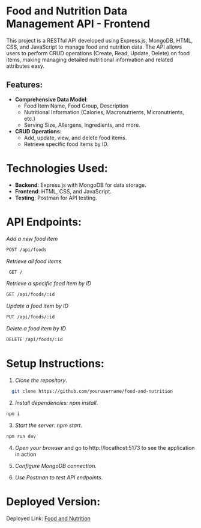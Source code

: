 # Food and Nutrition Data Management API - Frontend

This project is a RESTful API developed using Express.js, MongoDB, HTML, CSS, and JavaScript to manage food and nutrition data. The API allows users to perform CRUD operations (Create, Read, Update, Delete) on food items, making managing detailed nutritional information and related attributes easy.

##  Features:

- **Comprehensive Data Model**:
  - Food Item Name, Food Group, Description
  - Nutritional Information (Calories, Macronutrients, Micronutrients, etc.)
  - Serving Size, Allergens, Ingredients, and more.
- **CRUD Operations**:
  - Add, update, view, and delete food items.
  - Retrieve specific food items by ID.
# Technologies Used:
- **Backend**: Express.js with MongoDB for data storage.
- **Frontend**: HTML, CSS, and JavaScript.
- **Testing**: Postman for API testing.
#  API Endpoints:


 *Add a new food item*
```bash
POST /api/foods
```
  *Retrieve all food items*
``` bash
 GET /
```
 *Retrieve a specific food item by ID*
```bash
GET /api/foods/:id
```
 *Update a food item by ID*
```bash
PUT /api/foods/:id
```
 *Delete a food item by ID*
```bash
DELETE /api/foods/:id
```


# Setup Instructions:
1. *Clone the repository*.
```bash
  git clone https://github.com/yourusername/food-and-nutrition
```
2. *Install dependencies: npm install*.
```bash
npm i
```
3. *Start the server: npm start*.
```bash
npm run dev
```
4. *Open your browser* and go to http://locathost:5173 to see the application in action

5. *Configure MongoDB connection*.

6. *Use Postman to test API endpoints*.
  
# Deployed Version:
  Deployed Link: [Food and Nutrition](https://athul64.github.io/food-and-nutrition/)
